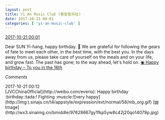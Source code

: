```yaml
---
layout: post
title: Yi An Music Club (易安音乐社)
date: 2017-10-21 00:01
categories: [ 'yi-an-music-club' ]
---
```


<div class="weibo-info">
  <a href="http://weibo.com/6094546964/FriXjtnvj">2017-10-21 00:01</a>
</div>

Dear SUN Yi-hang, happy birthday. :birthday: We are grateful for following the gears of fate to meet each other, in the best time, with the best you. In the days away from us, please take care of yourself on the meals and on your life, and grow fast. The past has gone; to the way ahead, let's hold on. [◉ Happy birthday – To you in the 16th](http://www.bilibili.com/video/av15544240/)

<!-- more -->

*Comments*

<div class="weibo-info">2017-10-21 00:12</div>
[JVCChinaOfficial](http://weibo.com/everio): Happy birthday :birthday::tada:! Fighting :muscle:![very happy](http://img.t.sinajs.cn/t4/appstyle/expression/ext/normal/58/mb_org.gif) [▨ Image](http://wx3.sinaimg.cn/bmiddle/97628667gy1fkp5yw8c42j20qo14079p.jpg)
